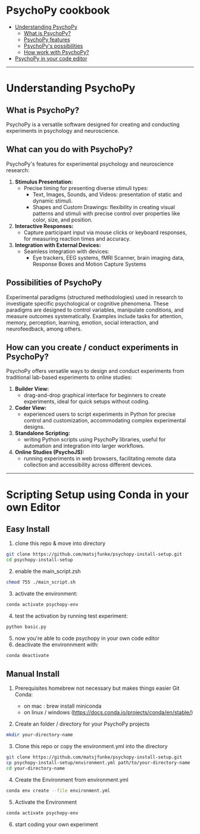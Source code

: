 # PsychoPy cookbook

- [Understanding PsychoPy](#understanding-psychopy)
  - [What is PsychoPy?](#what-is-psychopy)
  - [PsychoPy features](#what-can-you-do-with-psychopy)
  - [PsychoPy's possibilities](#possibilities-of-psychopy)
  - [How work with PsychoPy?](#how-can-you-create--conduct-experiments-in-psychopy)
- [PsychoPy in your code editor](#scripting-setup-using-conda-in-your-own-editor)

---

# Understanding PsychoPy

## What is PsychoPy?

PsychoPy is a versatile software designed for creating and conducting experiments in psychology and neuroscience.

## What can you do with PsychoPy?

PsychoPy's features for experimental psychology and neuroscience research:

1. **Stimulus Presentation:**
   - Precise timing for presenting diverse stimuli types:
     - Text, Images, Sounds, and Videos: presentation of static and dynamic stimuli.
     - Shapes and Custom Drawings: flexibility in creating visual patterns and stimuli with precise control over properties like color, size, and position.
2. **Interactive Responses:**
   - Capture participant input via mouse clicks or keyboard responses, for measuring reaction times and accuracy.
3. **Integration with External Devices:**
   - Seamless integration with devices:
     - Eye trackers, EEG systems, fMRI Scanner, brain imaging data, Response Boxes and Motion Capture Systems

## Possibilities of PsychoPy

Experimental paradigms (structured methodologies) used in research to investigate specific psychological or cognitive phenomena. These paradigms are designed to control variables, manipulate conditions, and measure outcomes systematically. Examples include tasks for attention, memory, perception, learning, emotion, social interaction, and neurofeedback, among others.

## How can you create / conduct experiments in PsychoPy?

PsychoPy offers versatile ways to design and conduct experiments from traditional lab-based experiments to online studies:

1. **Builder View:**
   - drag-and-drop graphical interface for beginners to create experiments, ideal for quick setups without coding.
2. **Coder View:**
   - experienced users to script experiments in Python for precise control and customization, accommodating complex experimental designs.
3. **Standalone Scripting:**
   - writing Python scripts using PsychoPy libraries, useful for automation and integration into larger workflows.
4. **Online Studies (PsychoJS):**
   - running experiments in web browsers, facilitating remote data collection and accessibility across different devices.

---

# Scripting Setup using Conda in your own Editor

## Easy Install


1. clone this repo & move into directory
```bash
git clone https://github.com/matsjfunke/psychopy-install-setup.git
cd psychopy-install-setup
```
2.  enable the main_script.zsh
```bash
chmod 755 ./main_script.sh
```
3. activate the environment:
```bash
conda activate psychopy-env
```
4. test the activation by running test experiment:
```bash
python basic.py
```
5. now you're able to code psychopy in your own code editor
6. deactivate the environnment with:
```bash
conda deactivate
```

## Manual Install

1. Prerequisites
   homebrew not necessary but makes things easier
   Git
   Conda:

   - on mac : brew install miniconda
   - on linux / windows (https://docs.conda.io/projects/conda/en/stable/)

2. Create an folder / directory for your PsychoPy projects

```bash
mkdir your-directory-name
```

3. Clone this repo or copy the environment.yml into the directory

```bash
git clone https://github.com/matsjfunke/psychopy-install-setup.git
cp psychopy-install-setup/environment.yml path/to/your-directory-name
cd your-directory-name
```

4. Create the Environment from environment.yml

```bash
conda env create --file environment.yml
```

5. Activate the Environment

```bash
conda activate psychopy-env
```

6. start coding your own experiment
